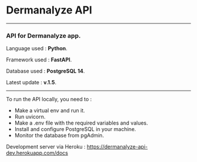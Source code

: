 # Dermanalyze API

---

### API for Dermanalyze app.

Language used : **Python**.

Framework used : **FastAPI**.

Database used : **PostgreSQL 14**.

Latest update : **v.1.5**.

---

To run the API locally, you need to :
- Make a virtual env and run it.
- Run uvicorn.
- Make a .env file with the required variables and values.
- Install and configure PostgreSQL in your machine.
- Monitor the database from pgAdmin.

Development server via Heroku : https://dermanalyze-api-dev.herokuapp.com/docs
